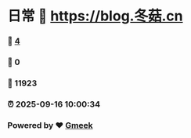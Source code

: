 # 日常 :link: https://blog.冬菇.cn 
### :page_facing_up: [4](https://blog.冬菇.cn/tag.html) 
### :speech_balloon: 0 
### :hibiscus: 11923 
### :alarm_clock: 2025-09-16 10:00:34 
### Powered by :heart: [Gmeek](https://github.com/Meekdai/Gmeek)
